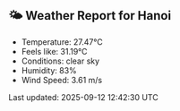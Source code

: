 <!-- WEATHER-START -->
## 🌤 Weather Report for Hanoi

- Temperature: 27.47°C
- Feels like: 31.19°C
- Conditions: clear sky
- Humidity: 83%
- Wind Speed: 3.61 m/s

Last updated: 2025-09-12 12:42:30 UTC
<!-- WEATHER-END -->
